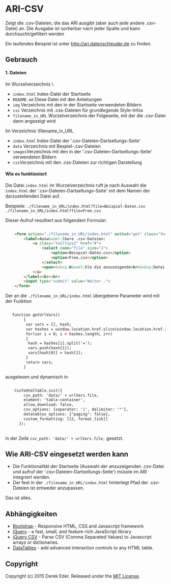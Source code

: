 # ARI-CSV

Zeigt die .csv-Dateien, die das ARI ausgibt (aber auch jede andere .csv-Datei) an. Die Ausgabe ist sortierbar nach jeder Spalte und kann durchsucht/gefiltert werden

Ein laufendes Beispiel ist unter http://ari.datenschleuder.de zu finden.

## Gebrauch

#### 1. Dateien

Im Wurzelverzeichnis \

* `index.html` Index-Datei der Startseite
* `README.md` Diese Datei mit den Anleitungen
* `img` Verzeichnis mit den in der Startseite verwendeten Bildern
* `css` Verzeichnis mit .css-Dateien für grundlegende Style-Infos
* `filename_in_URL` Wurzelverzeichnis der Folgeseite, mit der die .csv-Datei dann angezeigt wird 

Im Verzeichnis \filename_in_URL

* `index.html` Index-Datei der '.csv-Dateien-Dartsellungs-Seite'
* `data` Verzeichnis mit Bespiel-.csv-Dateien
* `images`Verzeichnis mit den in der '.csv-Dateien-Dartsellungs-Seite' verwendeten Bildern
* `css`Verzeichnis mit den .css-Dateien zur richtigen Darstellung


#### Wie es funktioniert

Die Datei `index.html` im Wurzelverzeichnis ruft je nach Auswahl die `index.html` der '.csv-Dateien-Dartsellungs-Seite' mit dem Namen der darzustellenden Datei auf.

Beispiele:
`./filename_in_URL/index.html?file=Beispiel-Daten.csv`
`./filename_in_URL/index.html?file=Free.csv`

Dieser Aufruf resultiert aus folgendem Formular:

``` html

    <form action="./filename_in_URL/index.html" method="get" class="formfield">
		<label>Ausw&auml;lbare .csv-Dateien:
			<a class="tooltips2" href="#">
    			<select name="file" size="2">
    				<option>Beispiel-Daten.csv</option>
    				<option>Free.csv</option>
    			</select>
				<span>&nbsp;W&auml;hle die anzuzeigende<br>&nbsp;Datei aus!</span>
			</a>
		</label><br><br>
		<input type="submit" value="Weiter..">
	</form>
```

Der an die `./filename_in_URL/index.html` übergebene Parameter wird mit der Funktion

```html

   function getUrlVars()
	  	{
		 var vars = [], hash;
		 var hashes = window.location.href.slice(window.location.href.indexOf('?') + 1).split('&');
		 for(var i = 0; i < hashes.length; i++)
		 {
		  hash = hashes[i].split('=');
		  vars.push(hash[1]);
		  vars[hash[0]] = hash[1];
		 }
		 return vars; 
		} 

```

ausgelesen und dynamisch in 

```html

    CsvToHtmlTable.init({
		csv_path: 'data/' + urlVars.file,
        element: 'table-container', 
        allow_download: false,
        csv_options: {separator: '|', delimiter: '"'},
        datatables_options: {"paging": false},
		custom_formatting: [[2, format_link]]
      });
      
```

in der Zeile `csv_path: 'data/' + urlVars.file,` gesetzt.


## Wie ARI-CSV eingesetzt werden kann

* Die Funktionalität der Startseite (Auswahl der anzuzeigenden .csv-Datei und aufruf der '.csv-Dateien-Dartsellungs-Seite') müsste im ARI integriert werden.
* Der fest in der `./filename_in_URL/index.html` hinterlegt Pfad der .csv-Dateien ist entweder anzupassen.

Das ist alles.


## Abhängigkeiten

* [Bootstrap](http://getbootstrap.com/) - Responsive HTML, CSS and Javascript framework
* [jQuery](https://jquery.com/) - a fast, small, and feature-rich JavaScript library
* [jQuery CSV](https://github.com/evanplaice/jquery-csv/) - Parse CSV (Comma Separated Values) to Javascript arrays or dictionaries.
* [DataTables](http://datatables.net/) - add advanced interaction controls to any HTML table.


## Copyright

Copyright (c) 2015 Derek Eder. Released under the [MIT License](https://github.com/derekeder/csv-to-html-table/blob/master/LICENSE).
